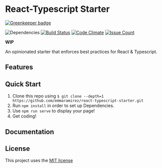 # React-Typescript Starter

[![Greenkeeper badge](https://badges.greenkeeper.io/EmmaRamirez/react-typescript-starter.svg)](https://greenkeeper.io/)

![Dependencies](https://david-dm.org/emmaramirez/react-typescript-starter.svg)
[![Build Status](https://travis-ci.org/EmmaRamirez/react-typescript-starter.svg?branch=master)](https://travis-ci.org/EmmaRamirez/react-typescript-starter)
[![Code Climate](https://codeclimate.com/github/EmmaRamirez/react-typescript-starter/badges/gpa.svg)](https://codeclimate.com/github/EmmaRamirez/react-typescript-starter)
[![Issue Count](https://codeclimate.com/github/EmmaRamirez/react-typescript-starter/badges/issue_count.svg)](https://codeclimate.com/github/EmmaRamirez/react-typescript-starter)

**WIP**

An opinionated starter that enforces best practices for React & Typescript.

## Features

## Quick Start
1. Clone this repo using `$ git clone --depth=1 https://github.com/emmaramirez/react-typescript-starter.git`
2. Run `npm install` in order to set up Dependencies.
3. Use `npm run serve` to display your page!
4. Get coding!

## Documentation

## License

This project uses the [MIT license](/LICENSE.md)
